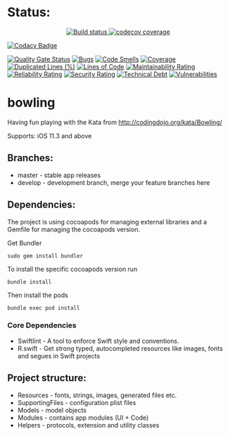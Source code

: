 # Status:
<p align="center">
  <a href="https://travis-ci.com/github/getOffIt/bowlingGameKata">
    <img src="https://img.shields.io/travis/com/getOffIt/bowlingGameKata?style=for-the-badge" alt="Build status" />
  </a>
  <a href="https://codecov.io/gh/getOffIt/bowlingGameKata">
  <img src="https://img.shields.io/codecov/c/github/getOffit/bowlingGameKata?style=for-the-badge" alt="codecov coverage" />
  </a>
</p>

[![Codacy Badge](https://api.codacy.com/project/badge/Grade/62c00ede16484635a07d66af4c81a9e6)](https://www.codacy.com/manual/getOffIt/bowlingGameKata?utm_source=github.com&amp;utm_medium=referral&amp;utm_content=getOffIt/bowlingGameKata&amp;utm_campaign=Badge_Grade)

[![Quality Gate Status](https://sonarcloud.io/api/project_badges/measure?project=getOffIt_bowlingGameKata&metric=alert_status)](https://sonarcloud.io/dashboard?id=getOffIt_bowlingGameKata)
[![Bugs](https://sonarcloud.io/api/project_badges/measure?project=getOffIt_bowlingGameKata&metric=bugs)](https://sonarcloud.io/dashboard?id=getOffIt_bowlingGameKata)
[![Code Smells](https://sonarcloud.io/api/project_badges/measure?project=getOffIt_bowlingGameKata&metric=code_smells)](https://sonarcloud.io/dashboard?id=getOffIt_bowlingGameKata)
[![Coverage](https://sonarcloud.io/api/project_badges/measure?project=getOffIt_bowlingGameKata&metric=coverage)](https://sonarcloud.io/dashboard?id=getOffIt_bowlingGameKata)
[![Duplicated Lines (%)](https://sonarcloud.io/api/project_badges/measure?project=getOffIt_bowlingGameKata&metric=duplicated_lines_density)](https://sonarcloud.io/dashboard?id=getOffIt_bowlingGameKata)
[![Lines of Code](https://sonarcloud.io/api/project_badges/measure?project=getOffIt_bowlingGameKata&metric=ncloc)](https://sonarcloud.io/dashboard?id=getOffIt_bowlingGameKata)
[![Maintainability Rating](https://sonarcloud.io/api/project_badges/measure?project=getOffIt_bowlingGameKata&metric=sqale_rating)](https://sonarcloud.io/dashboard?id=getOffIt_bowlingGameKata)
[![Reliability Rating](https://sonarcloud.io/api/project_badges/measure?project=getOffIt_bowlingGameKata&metric=reliability_rating)](https://sonarcloud.io/dashboard?id=getOffIt_bowlingGameKata)
[![Security Rating](https://sonarcloud.io/api/project_badges/measure?project=getOffIt_bowlingGameKata&metric=security_rating)](https://sonarcloud.io/dashboard?id=getOffIt_bowlingGameKata)
[![Technical Debt](https://sonarcloud.io/api/project_badges/measure?project=getOffIt_bowlingGameKata&metric=sqale_index)](https://sonarcloud.io/dashboard?id=getOffIt_bowlingGameKata)
[![Vulnerabilities](https://sonarcloud.io/api/project_badges/measure?project=getOffIt_bowlingGameKata&metric=vulnerabilities)](https://sonarcloud.io/dashboard?id=getOffIt_bowlingGameKata)


# bowling


Having fun playing with the Kata from http://codingdojo.org/kata/Bowling/

Supports: iOS 11.3 and above

## Branches:

* master - stable app releases
* develop - development branch, merge your feature branches here

## Dependencies:

The project is using cocoapods for managing external libraries and a Gemfile for managing the cocoapods version.

Get Bundler

```
sudo gem install bundler
```

To install the specific cocoapods version run

```
bundle install
```

Then install the pods

```
bundle exec pod install
```

### Core Dependencies

* Swiftlint - A tool to enforce Swift style and conventions.
* R.swift - Get strong typed, autocompleted resources like images, fonts and segues in Swift projects

## Project structure:

* Resources - fonts, strings, images, generated files etc.
* SupportingFiles - configuration plist files
* Models - model objects
* Modules - contains app modules (UI + Code)
* Helpers - protocols, extension and utility classes
